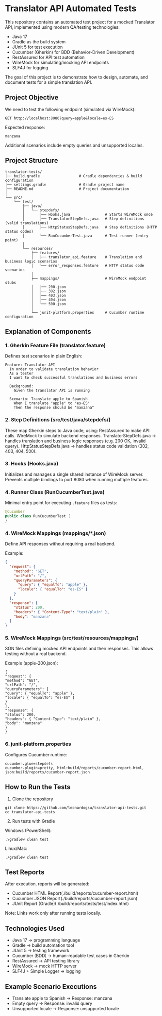 # Translator API Automated Tests

This repository contains an automated test project for a mocked Translator API, implemented using modern QA/testing technologies:

- Java 17
- Gradle as the build system
- JUnit 5 for test execution
- Cucumber (Gherkin) for BDD (Behavior-Driven Development)
- RestAssured for API test automation
- WireMock for simulating/mocking API endpoints
- SLF4J for logging

The goal of this project is to demonstrate how to design, automate, and document tests for a simple translation API.

## Project Objective

We need to test the following endpoint (simulated via WireMock):

`GET http://localhost:8080?query=apple&locale=es-ES`

Expected response:

`manzana`

Additional scenarios include empty queries and unsupported locales.

## Project Structure
```
translator-tests/
│── build.gradle                  # Gradle dependencies & build configuration
│── settings.gradle               # Gradle project name
│── README.md                     # Project documentation
│
└── src/
    └── test/
        ├── java/
        │   └── stepdefs/
        │       ├── Hooks.java                # Starts WireMock once
        │       ├── TranslatorStepDefs.java   # Step definitions (valid translations)
        │       ├── HttpStatusStepDefs.java   # Step definitions (HTTP status codes)
        │       └── RunCucumberTest.java      # Test runner (entry point)
        │
        └── resources/
            ├── features/
            │   ├── translator_api.feature    # Translation and business logic scenarios
            │   └── error_responses.feature   # HTTP status code scenarios
            │
            ├── mappings/                     # WireMock endpoint stubs
            │   ├── 200.json
            │   ├── 302.json
            │   ├── 403.json
            │   ├── 404.json
            │   └── 500.json
            │
            └── junit-platform.properties     # Cucumber runtime configuration

```

## Explanation of Components

### 1. Gherkin Feature File (translator.feature)
Defines test scenarios in plain English:

```
Feature: Translator API
  In order to validate translation behavior
  As a tester
  I want to check successful translations and business errors

  Background:
    Given the translator API is running

  Scenario: Translate apple to Spanish
    When I translate "apple" to "es-ES"
    Then the response should be "manzana"
```

### 2. Step Definitions (src/test/java/stepdefs/)
These map Gherkin steps to Java code, using:
RestAssured to make API calls.
WireMock to simulate backend responses.
TranslatorStepDefs.java → handles translation and business logic responses (e.g. 200 OK, invalid query).
HttpStatusStepDefs.java → handles status code validation (302, 403, 404, 500).

### 3. Hooks (Hooks.java)
Initializes and manages a single shared instance of WireMock server.
Prevents multiple bindings to port 8080 when running multiple features.

### 4. Runner Class (RunCucumberTest.java)
Minimal entry point for executing `.feature` files as tests:
```java
@Cucumber
public class RunCucumberTest {
}
```

### 4. WireMock Mappings (mappings/*.json)
Define API responses without requiring a real backend.

Example:
```json
{
  "request": {
    "method": "GET",
    "urlPath": "/",
    "queryParameters": {
      "query": { "equalTo": "apple" },
      "locale": { "equalTo": "es-ES" }
    }
  },
  "response": {
    "status": 200,
    "headers": { "Content-Type": "text/plain" },
    "body": "manzana"
  }
}
```
### 5. WireMock Mappings (src/test/resources/mappings/)
SON files defining mocked API endpoints and their responses.
This allows testing without a real backend.

Example (apple-200.json):
```
{
"request": {
"method": "GET",
"urlPath": "/",
"queryParameters": {
"query": { "equalTo": "apple" },
"locale": { "equalTo": "es-ES" }
}
},
"response": {
"status": 200,
"headers": { "Content-Type": "text/plain" },
"body": "manzana"
}
}
```
### 6. junit-platform.properties
Configures Cucumber runtime:
```
cucumber.glue=stepdefs
cucumber.plugin=pretty, html:build/reports/cucumber-report.html, json:build/reports/cucumber-report.json
```

## How to Run the Tests

1. Clone the repository
```
git clone https://github.com/leonardogsu/translator-api-tests.git
cd translator-api-tests
```

2. Run tests with Gradle

Windows (PowerShell):
```
.\gradlew clean test
```

Linux/Mac:
```
./gradlew clean test
```

## Test Reports
After execution, reports will be generated:

- Cucumber HTML Report(./build/reports/cucumber-report.html)
- Cucumber JSON Report(./build/reports/cucumber-report.json)
- JUnit Report (Gradle)(./build/reports/tests/test/index.html)

Note: Links work only after running tests locally.

## Technologies Used
- Java 17 → programming language
- Gradle → build automation tool
- JUnit 5 → testing framework
- Cucumber (BDD) → human-readable test cases in Gherkin
- RestAssured → API testing library
- WireMock → mock HTTP server
- SLF4J + Simple Logger → logging

## Example Scenario Executions
- Translate apple to Spanish → Response: manzana
- Empty query → Response: invalid query
- Unsupported locale → Response: unsupported locale
